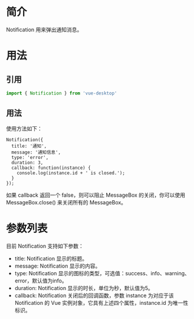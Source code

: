 # 简介
Notification 用来弹出通知消息。

# 用法

## 引用

```JavaScript
import { Notification } from 'vue-desktop'
```

## 用法

使用方法如下：

    Notification({
      title: '通知',
      message: '通知信息',
      type: 'error',
      duration: 3,
      callback: function(instance) {
        console.log(instance.id + ' is closed.');
      }
    });

如果 callback 返回一个 false，则可以阻止 MessageBox 的关闭，你可以使用 MessageBox.close() 来关闭所有的 MessageBox。

# 参数列表
目前 Notification 支持如下参数：

- title: Notification 显示的标题。
- message: Notification 显示的内容。
- type: Notification 显示的图标的类型，可选值：success、info、warning、error，默认值为info。
- duration: Notification 显示的时长，单位为秒，默认值为5。
- callback: Notification 关闭后的回调函数，参数 instance 为对应于该 Notification 的 Vue 实例对象，它具有上述四个属性，instance.id 为唯一性标识。